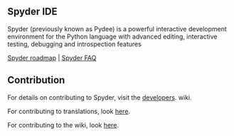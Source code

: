 ## Spyder IDE
Spyder (previously known as Pydee) is a powerful interactive development environment for the Python language with advanced editing, interactive testing, debugging and introspection features

[Spyder roadmap](https://github.com/spyder-ide/spyder/wiki/Home/Roadmap) |
 [Spyder FAQ](https://bitbucket.org/spyder-ide/spyderlib/wiki/faq)

## Contribution
For details on contributing to Spyder, visit the [developers](https://bitbucket.org/spyder-ide/spyderlib/wiki/developers/Home). wiki.

For contributing to translations, look [here](https://bitbucket.org/spyder-ide/spyderlib/wiki/Translations).

For contributing to the wiki, look [here](https://bitbucket.org/spyder-ide/spyderlib/wiki/wiki).
